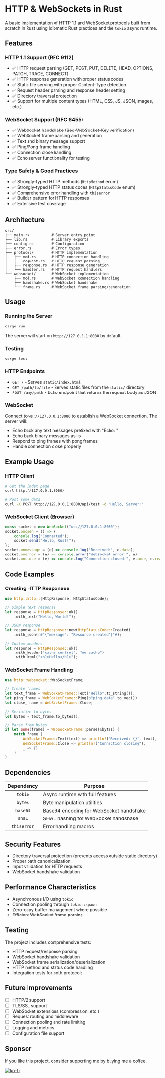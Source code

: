 # HTTP & WebSockets in Rust

A basic implementation of HTTP 1.1 and WebSocket protocols built from scratch in Rust using idiomatic Rust practices and the `tokio` async runtime.

## Features

### HTTP 1.1 Support (RFC 9112)
- ✅ HTTP request parsing (GET, POST, PUT, DELETE, HEAD, OPTIONS, PATCH, TRACE, CONNECT)
- ✅ HTTP response generation with proper status codes
- ✅ Static file serving with proper Content-Type detection
- ✅ Request header parsing and response header setting
- ✅ Directory traversal protection
- ✅ Support for multiple content types (HTML, CSS, JS, JSON, images, etc.)

### WebSocket Support (RFC 6455)
- ✅ WebSocket handshake (Sec-WebSocket-Key verification)
- ✅ WebSocket frame parsing and generation
- ✅ Text and binary message support
- ✅ Ping/Pong frame handling
- ✅ Connection close handling
- ✅ Echo server functionality for testing

### Type Safety & Good Practices
- ✅ Strongly-typed HTTP methods (`HttpMethod` enum)
- ✅ Strongly-typed HTTP status codes (`HttpStatusCode` enum)
- ✅ Comprehensive error handling with `thiserror`
- ✅ Builder pattern for HTTP responses
- ✅ Extensive test coverage

## Architecture

```
src/
├── main.rs          # Server entry point
├── lib.rs           # Library exports
├── config.rs        # Configuration
├── error.rs         # Error types
├── protocol/        # HTTP implementation
│   ├── mod.rs       # HTTP connection handling
│   ├── request.rs   # HTTP request parsing
│   ├── response.rs  # HTTP response generation
│   └── handler.rs   # HTTP request handlers
└── websocket/       # WebSocket implementation
    ├── mod.rs       # WebSocket connection handling
    ├── handshake.rs # WebSocket handshake
    └── frame.rs     # WebSocket frame parsing/generation
```

## Usage

### Running the Server

```bash
cargo run
```

The server will start on `http://127.0.0.1:8080` by default.

### Testing

```bash
cargo test
```

### HTTP Endpoints

- `GET /` - Serves `static/index.html`
- `GET /path/to/file` - Serves static files from the `static/` directory
- `POST /any/path` - Echo endpoint that returns the request body as JSON

### WebSocket

Connect to `ws://127.0.0.1:8080` to establish a WebSocket connection. The server will:
- Echo back any text messages prefixed with "Echo: "
- Echo back binary messages as-is
- Respond to ping frames with pong frames
- Handle connection close properly

## Example Usage

### HTTP Client

```bash
# Get the index page
curl http://127.0.0.1:8080/

# Post some data
curl -X POST http://127.0.0.1:8080/api/test -d "Hello, Server!"
```

### WebSocket Client (Browser)

```javascript
const socket = new WebSocket("ws://127.0.0.1:8080");
socket.onopen = () => {
    console.log("Connected");
    socket.send("Hello, Rust!");
};
socket.onmessage = (e) => console.log("Received:", e.data);
socket.onerror = (e) => console.error("WebSocket error:", e);
socket.onclose = (e) => console.log("Connection closed:", e.code, e.reason);
```

## Code Examples

### Creating HTTP Responses

```rust
use http::http::{HttpResponse, HttpStatusCode};

// Simple text response
let response = HttpResponse::ok()
    .with_text("Hello, World!");

// JSON response
let response = HttpResponse::new(HttpStatusCode::Created)
    .with_json(r#"{"message": "Resource created"}"#);

// Custom headers
let response = HttpResponse::ok()
    .with_header("cache-control", "no-cache")
    .with_html("<h1>Hello</h1>");
```

### WebSocket Frame Handling

```rust
use http::websocket::WebSocketFrame;

// Create frames
let text_frame = WebSocketFrame::Text("Hello".to_string());
let ping_frame = WebSocketFrame::Ping(b"ping data".to_vec());
let close_frame = WebSocketFrame::Close;

// Serialize to bytes
let bytes = text_frame.to_bytes();

// Parse from bytes
if let Some(frame) = WebSocketFrame::parse(&bytes) {
    match frame {
        WebSocketFrame::Text(text) => println!("Received: {}", text),
        WebSocketFrame::Close => println!("Connection closing"),
        _ => {}
    }
}
```

## Dependencies
| Dependency  | Purpose                                 |
|:-----------:|-----------------------------------------|
|   `tokio`   | Async runtime with full features        |
|   `bytes`   | Byte manipulation utilities             |
|  `base64`   | Base64 encoding for WebSocket handshake |
|   `sha1`    | SHA1 hashing for WebSocket handshake    |
| `thiserror` | Error handling macros                   |

## Security Features

- Directory traversal protection (prevents access outside static directory)
- Proper path canonicalization
- Input validation for HTTP requests
- WebSocket handshake validation

## Performance Characteristics

- Asynchronous I/O using `tokio`
- Connection pooling through `tokio::spawn`
- Zero-copy buffer management where possible
- Efficient WebSocket frame parsing

## Testing

The project includes comprehensive tests:

- HTTP request/response parsing
- WebSocket handshake validation
- WebSocket frame serialization/deserialization
- HTTP method and status code handling
- Integration tests for both protocols

## Future Improvements

- [ ] HTTP/2 support
- [ ] TLS/SSL support
- [ ] WebSocket extensions (compression, etc.)
- [ ] Request routing and middleware
- [ ] Connection pooling and rate limiting
- [ ] Logging and metrics
- [ ] Configuration file support

## Sponsor

If you like this project, consider supporting me by buying me a coffee.

[![ko-fi](https://ko-fi.com/img/githubbutton_sm.svg)](https://ko-fi.com/B0B41HVJUR)